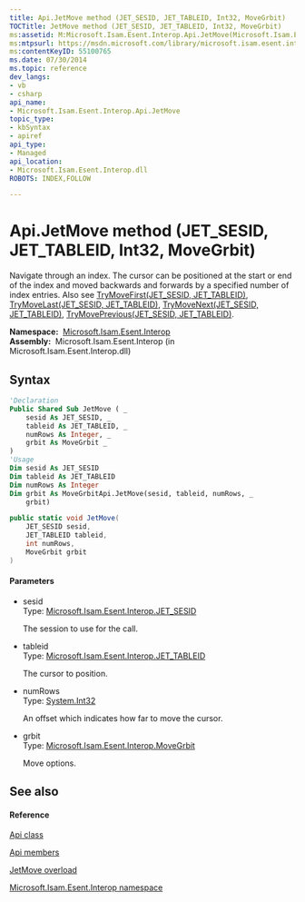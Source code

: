 ```yaml
---
title: Api.JetMove method (JET_SESID, JET_TABLEID, Int32, MoveGrbit)
TOCTitle: JetMove method (JET_SESID, JET_TABLEID, Int32, MoveGrbit)
ms:assetid: M:Microsoft.Isam.Esent.Interop.Api.JetMove(Microsoft.Isam.Esent.Interop.JET_SESID,Microsoft.Isam.Esent.Interop.JET_TABLEID,System.Int32,Microsoft.Isam.Esent.Interop.MoveGrbit)
ms:mtpsurl: https://msdn.microsoft.com/library/microsoft.isam.esent.interop.api.jetmove(v=EXCHG.10)
ms:contentKeyID: 55100765
ms.date: 07/30/2014
ms.topic: reference
dev_langs:
- vb
- csharp
api_name: 
- Microsoft.Isam.Esent.Interop.Api.JetMove
topic_type: 
- kbSyntax
- apiref
api_type: 
- Managed
api_location: 
- Microsoft.Isam.Esent.Interop.dll
ROBOTS: INDEX,FOLLOW

---
```


# Api.JetMove method (JET_SESID, JET_TABLEID, Int32, MoveGrbit)

Navigate through an index. The cursor can be positioned at the start or end of the index and moved backwards and forwards by a specified number of index entries. Also see [TryMoveFirst(JET_SESID, JET_TABLEID)](./api.trymovefirst-method.md), [TryMoveLast(JET_SESID, JET_TABLEID)](./api.trymovelast-method.md), [TryMoveNext(JET_SESID, JET_TABLEID)](./api.trymovenext-method.md), [TryMovePrevious(JET_SESID, JET_TABLEID)](./api.trymoveprevious-method.md).

**Namespace:**  [Microsoft.Isam.Esent.Interop](./microsoft.isam.esent.interop-namespace.md)  
**Assembly:**  Microsoft.Isam.Esent.Interop (in Microsoft.Isam.Esent.Interop.dll)

## Syntax

``` vb
'Declaration
Public Shared Sub JetMove ( _
    sesid As JET_SESID, _
    tableid As JET_TABLEID, _
    numRows As Integer, _
    grbit As MoveGrbit _
)
'Usage
Dim sesid As JET_SESID
Dim tableid As JET_TABLEID
Dim numRows As Integer
Dim grbit As MoveGrbitApi.JetMove(sesid, tableid, numRows, _
    grbit)
```

``` csharp
public static void JetMove(
    JET_SESID sesid,
    JET_TABLEID tableid,
    int numRows,
    MoveGrbit grbit
)
```

#### Parameters

  - sesid  
    Type: [Microsoft.Isam.Esent.Interop.JET_SESID](./jet-sesid-structure.md)  
    
    The session to use for the call.

<!-- end list -->

  - tableid  
    Type: [Microsoft.Isam.Esent.Interop.JET_TABLEID](./jet-tableid-structure.md)  
    
    The cursor to position.

<!-- end list -->

  - numRows  
    Type: [System.Int32](/dotnet/api/system.int32)  
    
    An offset which indicates how far to move the cursor.

<!-- end list -->

  - grbit  
    Type: [Microsoft.Isam.Esent.Interop.MoveGrbit](./movegrbit-enumeration.md)  
    
    Move options.

## See also

#### Reference

[Api class](./api-class.md)

[Api members](./api-members.md)

[JetMove overload](./api.jetmove-method.md)

[Microsoft.Isam.Esent.Interop namespace](./microsoft.isam.esent.interop-namespace.md)